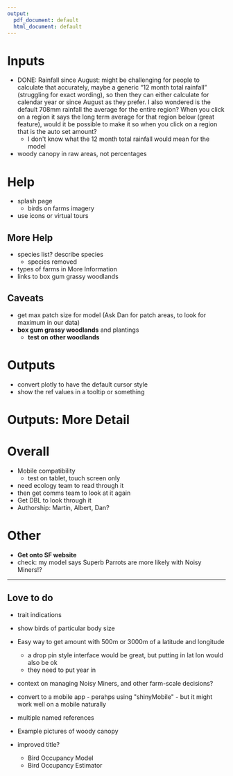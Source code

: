 ```yaml
---
output:
  pdf_document: default
  html_document: default
---
```


# Inputs
+ DONE: Rainfall since August: might be challenging for people to calculate that accurately, maybe a generic “12 month total rainfall” (struggling for exact wording), so then they can either calculate for calendar year or since August as they prefer. I also wondered is the default 708mm rainfall the average for the entire region? When you click on a region it says the long term average for that region below (great feature), would it be possible to make it so when you click on a region that is the auto set amount?
  + I don't know what the 12 month total rainfall would mean for the model
+ woody canopy in raw areas, not percentages

# Help
+ splash page 
  + birds on farms imagery
+ use icons or virtual tours

## More Help
+ species list? describe species
  + species removed
+ types of farms in More Information
+ links to box gum grassy woodlands

## Caveats
+ get max patch size for model (Ask Dan for patch areas, to look for maximum in our data)
+ __box gum grassy woodlands__ and plantings
  + __test on other woodlands__

# Outputs
+ convert plotly to have the default cursor style
+ show the ref values in a tooltip or something


# Outputs: More Detail

# Overall
+ Mobile compatibility
  + test on tablet, touch screen only
+ need ecology team to read through it
+ then get comms team to look at it again
+ Get DBL to look through it
+ Authorship: Martin, Albert, Dan?

# Other
+ __Get onto SF website__
+ check: my model says Superb Parrots are more likely with Noisy Miners!?

--- 

## Love to do
+ trait indications
+ show birds of particular body size
+ Easy way to get amount with 500m or 3000m of a latitude and longitude
  + a drop pin style interface would be great, but putting in lat lon would also be ok
  + they need to put year in
+ context on managing Noisy Miners, and other farm-scale decisions?
+ convert to a mobile app - perahps using "shinyMobile" - but it might work well on a mobile naturally

+ multiple named references

+ Example pictures of woody canopy

+ improved title?
  + Bird Occupancy Model
  + Bird Occupancy Estimator
 

